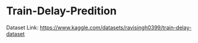 # Train-Delay-Predition

Dataset Link: https://www.kaggle.com/datasets/ravisingh0399/train-delay-dataset
